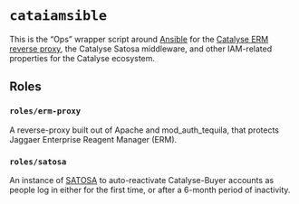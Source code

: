# `cataiamsible`

This is the “Ops” wrapper script around [Ansible]() for the [Catalyse ERM reverse proxy](), the Catalyse Satosa middleware, and other IAM-related properties for the Catalyse ecosystem.

## Roles

### `roles/erm-proxy`

A reverse-proxy built out of Apache and mod_auth_tequila, that protects Jaggaer Enterprise Reagent Manager (ERM).

### `roles/satosa`

An instance of [SATOSA](https://github.com/IdentityPython/SATOSA) to auto-reactivate Catalyse-Buyer accounts as people log in either for the first time, or after a 6-month period of inactivity.
